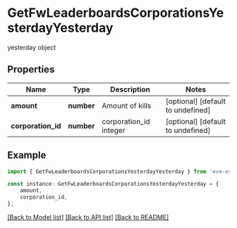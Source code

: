 # GetFwLeaderboardsCorporationsYesterdayYesterday

yesterday object

## Properties

Name | Type | Description | Notes
------------ | ------------- | ------------- | -------------
**amount** | **number** | Amount of kills | [optional] [default to undefined]
**corporation_id** | **number** | corporation_id integer | [optional] [default to undefined]

## Example

```typescript
import { GetFwLeaderboardsCorporationsYesterdayYesterday } from 'eve-esi-client-ts';

const instance: GetFwLeaderboardsCorporationsYesterdayYesterday = {
    amount,
    corporation_id,
};
```

[[Back to Model list]](../README.md#documentation-for-models) [[Back to API list]](../README.md#documentation-for-api-endpoints) [[Back to README]](../README.md)
